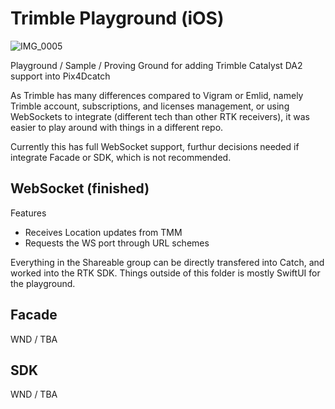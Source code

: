 # Trimble Playground (iOS)

![IMG_0005](https://github.com/sasha-poirier-pix4d/TrimblePlaygroundiOS/assets/110474015/c0a97696-e4e9-422f-9ad0-efef5306ed8e)


Playground / Sample / Proving Ground for adding Trimble Catalyst DA2 support into Pix4Dcatch

As Trimble has many differences compared to Vigram or Emlid, namely Trimble account, subscriptions, and licenses management, or using WebSockets to integrate (different tech than other RTK receivers), it was easier to play around with things in a different repo.

Currently this has full WebSocket support, furthur decisions needed if integrate Facade or SDK, which is not recommended.

## WebSocket (finished)
Features
- Receives Location updates from TMM
- Requests the WS port through URL schemes

Everything in the Shareable group can be directly transfered into Catch, and worked into the RTK SDK. Things outside of this folder is mostly SwiftUI for the playground.

## Facade
WND / TBA

## SDK
WND / TBA
